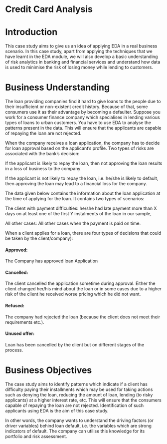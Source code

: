 # Credit Card Analysis
# Introduction
This case study aims to give us an idea of applying EDA in a real business scenario. In this case study, apart from applying the techniques that we have learnt in the EDA module, we will also develop a basic understanding of risk analytics in banking and financial services and understand how data is used to minimise the risk of losing money while lending to customers.

# Business Understanding
The loan providing companies find it hard to give loans to the people due to their insufficient or non-existent credit history. Because of that, some consumers use it as their advantage by becoming a defaulter. Suppose you work for a consumer finance company which specialises in lending various types of loans to urban customers. You have to use EDA to analyse the patterns present in the data. This will ensure that the applicants are capable of repaying the loan are not rejected.

When the company receives a loan application, the company has to decide for loan approval based on the applicant’s profile. Two types of risks are associated with the bank’s decision:

If the applicant is likely to repay the loan, then not approving the loan results in a loss of business to the company

If the applicant is not likely to repay the loan, i.e. he/she is likely to default, then approving the loan may lead to a financial loss for the company.

The data given below contains the information about the loan application at the time of applying for the loan. It contains two types of scenarios:

The client with payment difficulties: he/she had late payment more than X days on at least one of the first Y instalments of the loan in our sample,

All other cases: All other cases when the payment is paid on time.

When a client applies for a loan, there are four types of decisions that could be taken by the client/company):

#### Approved:
The Company has approved loan Application

#### Cancelled:
The client cancelled the application sometime during approval. Either the client changed her/his mind about the loan or in some cases due to a higher risk of the client he received worse pricing which he did not want.

#### Refused:
The company had rejected the loan (because the client does not meet their requirements etc.).

#### Unused offer:
Loan has been cancelled by the client but on different stages of the process.

# Business Objectives
The case study aims to identify patterns which indicate if a client has difficulty paying their installments which may be used for taking actions such as denying the loan, reducing the amount of loan, lending (to risky applicants) at a higher interest rate, etc. This will ensure that the consumers capable of repaying the loan are not rejected. Identification of such applicants using EDA is the aim of this case study.

In other words, the company wants to understand the driving factors (or driver variables) behind loan default, i.e. the variables which are strong indicators of default. The company can utilise this knowledge for its portfolio and risk assessment.